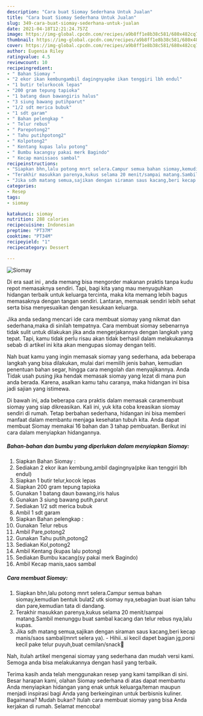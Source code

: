 ```yaml
---
description: "Cara buat Siomay Sederhana Untuk Jualan"
title: "Cara buat Siomay Sederhana Untuk Jualan"
slug: 349-cara-buat-siomay-sederhana-untuk-jualan
date: 2021-04-18T12:21:24.757Z
image: https://img-global.cpcdn.com/recipes/a9b8ff1e8b38c581/680x482cq70/siomay-foto-resep-utama.jpg
thumbnail: https://img-global.cpcdn.com/recipes/a9b8ff1e8b38c581/680x482cq70/siomay-foto-resep-utama.jpg
cover: https://img-global.cpcdn.com/recipes/a9b8ff1e8b38c581/680x482cq70/siomay-foto-resep-utama.jpg
author: Eugenia Riley
ratingvalue: 4.5
reviewcount: 10
recipeingredient:
- " Bahan Siomay "
- "2 ekor ikan kembungambil dagingnyapke ikan tenggiri lbh endul"
- "1 butir telurkocok lepas"
- "200 gram tepung tapioka"
- "1 batang daun bawangiris halus"
- "3 siung bawang putihparut"
- "1/2 sdt merica bubuk"
- "1 sdt garam"
- " Bahan pelengkap "
- " Telur rebus"
- " Parepotong2"
- " Tahu putihpotong2"
- " Kolpotong2"
- " Kentang kupas lalu potong"
- " Bumbu kacangsy pakai merk Bagindo"
- " Kecap manissaos sambal"
recipeinstructions:
- "Siapkan bhn,lalu potong mnrt selera.Campur semua bahan siomay,kemudian bentuk bulat2 utk siomay nya,sebagian buat isian tahu dan pare,kemudian tata di dandang."
- "Terakhir masukkan parenya,kukus selama 20 menit/sampai matang.Sambil menunggu buat sambal kacang dan telur rebus nya,lalu kupas."
- "Jika sdh matang semua,sajikan dengan siraman saus kacang,beri kecap manis/saos sambal(mnrt selera ya). Hihii..si kecil dapet bagian jg,porsi kecil pake telur puyuh,buat cemilan/snack🤭"
categories:
- Resep
tags:
- siomay

katakunci: siomay 
nutrition: 288 calories
recipecuisine: Indonesian
preptime: "PT37M"
cooktime: "PT34M"
recipeyield: "1"
recipecategory: Dessert

---
```



![Siomay](https://img-global.cpcdn.com/recipes/a9b8ff1e8b38c581/680x482cq70/siomay-foto-resep-utama.jpg)

Di era  saat ini , anda memang bisa mengorder makanan praktis tanpa kudu repot memasaknya sendiri. Tapi, bagi kita yang mau menyuguhkan hidangan terbaik untuk keluarga tercinta, maka kita memang lebih bagus memasaknya dengan tangan sendiri. Lantaran, memasak sendiri lebih sehat serta bisa menyesuaikan dengan kesukaan keluarga.

Jika anda sedang mencari ide cara membuat siomay yang nikmat dan sederhana,maka di sinilah tempatnya. Cara membuat siomay  sebenarnya tidak sulit untuk dilakukan jika anda mengerjakannya dengan langkah yang tepat. Tapi, kamu tidak perlu risau akan tidak berhasil dalam melakukannya 
sebab di artikel ini kita akan mengupas siomay dengan teliti.  



Nah buat kamu yang ingin memasak siomay yang sederhana, ada beberapa langkah yang bisa dilakukan, mulai dari memilih jenis bahan, kemudian penentuan bahan segar, hingga cara mengolah dan menyajikannya. Anda Tidak usah pusing jika hendak memasak siomay yang lezat di mana pun anda berada. Karena, asalkan kamu  tahu caranya, maka hidangan ini bisa jadi sajian yang istimewa.

Di bawah ini, ada beberapa cara praktis  dalam memasak caramembuat siomay yang siap dikreasikan. Kali ini, yuk kita coba kreasikan siomay sendiri di rumah. Tetap berbahan sederhana, hidangan ini bisa memberi manfaat dalam membantu menjaga kesehatan tubuh kita. Anda dapat membuat Siomay memakai 16 bahan dan 3 tahap pembuatan. Berikut ini cara dalam menyiapkan hidangannya.

<!--inarticleads1-->

##### Bahan-bahan dan bumbu yang diperlukan dalam menyiapkan Siomay:

1. Siapkan  Bahan Siomay :
1. Sediakan 2 ekor ikan kembung,ambil dagingnya(pke ikan tenggiri lbh endul)
1. Siapkan 1 butir telur,kocok lepas
1. Siapkan 200 gram tepung tapioka
1. Gunakan 1 batang daun bawang,iris halus
1. Gunakan 3 siung bawang putih,parut
1. Sediakan 1/2 sdt merica bubuk
1. Ambil 1 sdt garam
1. Siapkan  Bahan pelengkap :
1. Gunakan  Telur rebus
1. Ambil  Pare,potong2
1. Gunakan  Tahu putih,potong2
1. Sediakan  Kol,potong2
1. Ambil  Kentang (kupas lalu potong)
1. Sediakan  Bumbu kacang(sy pakai merk Bagindo)
1. Ambil  Kecap manis,saos sambal




<!--inarticleads2-->

##### Cara membuat Siomay:

1. Siapkan bhn,lalu potong mnrt selera.Campur semua bahan siomay,kemudian bentuk bulat2 utk siomay nya,sebagian buat isian tahu dan pare,kemudian tata di dandang.
1. Terakhir masukkan parenya,kukus selama 20 menit/sampai matang.Sambil menunggu buat sambal kacang dan telur rebus nya,lalu kupas.
1. Jika sdh matang semua,sajikan dengan siraman saus kacang,beri kecap manis/saos sambal(mnrt selera ya). - Hihii..si kecil dapet bagian jg,porsi kecil pake telur puyuh,buat cemilan/snack🤭




Nah, itulah artikel mengenai  siomay  yang sederhana dan mudah versi kami. Semoga anda bisa melakukannya dengan hasil yang terbaik. 

Terima kasih anda telah menggunakan resep yang kami tampilkan di sini. Besar harapan kami, olahan  Siomay sederhana di atas dapat membantu Anda menyiapkan hidangan yang enak untuk keluarga/teman maupun menjadi inspirasi bagi Anda yang berkeinginan untuk berbisnis kuliner. Bagaimana? Mudah bukan? Itulah cara membuat siomay yang bisa Anda kerjakan di rumah. Selamat mencoba!

